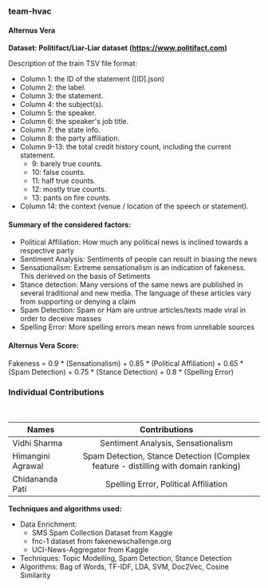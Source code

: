 ### team-hvac

#### Alternus Vera
**Dataset: Politifact/Liar-Liar dataset (https://www.politifact.com)**

Description of the train TSV file format:
- Column 1: the ID of the statement ([ID].json)
- Column 2: the label.
- Column 3: the statement.
- Column 4: the subject(s).
- Column 5: the speaker.
- Column 6: the speaker's job title.
- Column 7: the state info.
- Column 8: the party affiliation.
- Column 9-13: the total credit history count, including the current statement. 
  - 9: barely true counts.
  - 10: false counts.
  - 11: half true counts.
  - 12: mostly true counts.
  - 13: pants on fire counts.
- Column 14: the context (venue / location of the speech or statement).

#### Summary of the considered factors:
* Political Affiliation: How much any political news is inclined towards a respective party
* Sentiment Analysis: Sentiments of people can result in biasing the news
* Sensationalism: Extreme sensationalism is an indication of fakeness. This derieved on the basis of Setiments
* Stance detection: Many versions of the same news are published in several traditional and new media. The language of these articles vary from supporting or denying a claim
* Spam Detection: Spam or Ham are untrue articles/texts made viral in order to deceive masses
* Spelling Error: More spelling errors mean news from unreliable sources

#### Alternus Vera Score:
Fakeness = 0.9 * (Sensationalism) + 0.85 * (Political Affiliation) + 0.65 * (Spam Detection) + 0.75  * (Stance Detection) + 0.8 * (Spelling Error)	

### Individual Contributions 
 <br>
 
|    Names          | Contributions                 | 
| ----------------- |:-----------------------------:| 
| Vidhi Sharma      | Sentiment Analysis, Sensationalism | 
| Himangini Agrawal | Spam Detection, Stance Detection (Complex feature - distilling with domain ranking)       |  
| Chidananda Pati   | Spelling Error, Political Affiliation      |   


**Techniques and algorithms used:**
* Data Enrichment: 
  - SMS Spam Collection Dataset from Kaggle
  - fnc-1 dataset from fakenewschallenge.org
  - UCI-News-Aggregator from Kaggle
* Techniques: Topic Modelling, Spam Detection, Stance Detection
* Algorithms: Bag of Words, TF-IDF, LDA, SVM, Doc2Vec, Cosine Similarity

